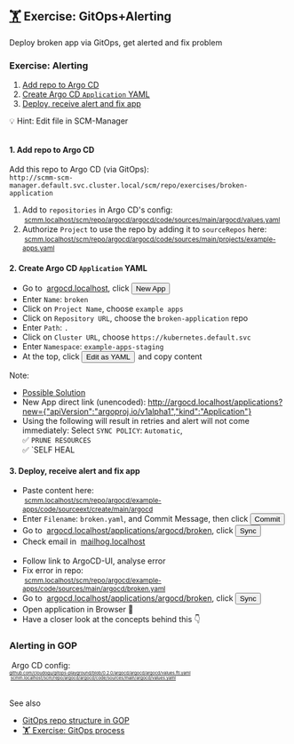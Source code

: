 <!-- .slide: id="exercise-alerting" -->
## [🏋️](#exercises) Exercise: GitOps+Alerting <img data-src="images/argo-icon.svg" style="height: 1.2em; vertical-align: middle;"/> <img data-src="images/mailhog.png" style="height: 1.2em; vertical-align: middle;"/>
Deploy broken app via GitOps, get alerted and fix problem




### Exercise: Alerting
<!-- .slide: style="font-size:80%" -->


1. [Add repo to Argo CD](#exercise-alerting-1)
2. [Create Argo CD `Application` YAML](#exercise-alerting-2)
3. [Deploy, receive alert and fix app](#exercise-alerting-3)

💡 Hint: Edit file in SCM-Manager

<img style="border-radius: 5px;" data-src="images/scmm-edit.png" width="40%"/>




#### 1. Add repo to Argo CD
<!-- .slide: id="exercise-alerting-1" -->
<!-- .slide: style="font-size:80%" -->

Add this repo to Argo CD (via GitOps):  
`http://scmm-scm-manager.default.svc.cluster.local/scm/repo/exercises/broken-application` <!-- .element style="font-size: 65%" -->

1. Add to `repositories` in Argo CD's config:  
   <span style="font-size: 85%"><img data-src="images/Git-Icon-1788C.svg" style="height: 1.2em; vertical-align: middle;"/> <a href="http://scmm.localhost/scm/repo/argocd/argocd/code/sources/main/argocd/values.yaml/">scmm.localhost/scm/repo/argocd/argocd/code/sources/main/argocd/values.yaml</a>
2. Authorize `Project` to use the repo by adding it to `sourceRepos` here:  
   <span style="font-size: 85%"><img data-src="images/Git-Icon-1788C.svg" style="height: 1.2em; vertical-align: middle;"/> <a href="http://scmm.localhost/scm/repo/argocd/argocd/code/sources/main/projects/example-apps.yaml/">scmm.localhost/scm/repo/argocd/argocd/code/sources/main/projects/example-apps.yaml</a> 
   



#### 2. Create Argo CD `Application` YAML
<!-- .slide: id="exercise-alerting-2" -->
<!-- .slide: style="font-size: 80%" -->

* Go to <img data-src="images/argo-icon.svg" style="height: 1.2em; vertical-align: middle;"/> [argocd.localhost](http://argocd.localhost), click <a href="http://argocd.localhost/applications?new={%22apiVersion%22:%22argoproj.io/v1alpha1%22,%22kind%22:%22Application%22}" target="_blank"><button class="argo-button argo-button--base" style="margin-right: 2px;"><i class="fa fa-plus" style="margin-left: -5px; margin-right: 5px;"></i><span class="show-for-medium">New App</span></div></button></a>
* Enter `Name`: `broken` 
* Click on `Project Name`, choose `example apps`
* Click on `Repository URL`, choose the `broken-application` repo
* Enter `Path`: `.`
* Click on `Cluster URL`, choose `https://kubernetes.default.svc`
* Enter `Namespace`: `example-apps-staging`
* At the top, click <button class="argo-button argo-button--base" style="margin-right: 2px;"></i><span class="show-for-medium">Edit as YAML</span></div></button> and copy content

Note:
* [Possible Solution](http://argocd.localhost/applications?new=%7B%22apiVersion%22%3A%22argoproj.io%2Fv1alpha1%22%2C%22kind%22%3A%22Application%22%2C%22metadata%22%3A%7B%22name%22%3A%22broken%22%7D%2C%22spec%22%3A%7B%22destination%22%3A%7B%22name%22%3A%22%22%2C%22namespace%22%3A%22example-apps-staging%22%2C%22server%22%3A%22https%3A%2F%2Fkubernetes.default.svc%22%7D%2C%22source%22%3A%7B%22path%22%3A%22.%22%2C%22repoURL%22%3A%22http%3A%2F%2Fscmm-scm-manager.default.svc.cluster.local%2Fscm%2Frepo%2Fexercises%2Fbroken-application%22%2C%22targetRevision%22%3A%22HEAD%22%7D%2C%22sources%22%3A%5B%5D%2C%22project%22%3A%22example-apps%22%2C%22syncPolicy%22%3A%7B%22automated%22%3A%7B%22prune%22%3Atrue%2C%22selfHeal%22%3Atrue%7D%7D%7D%7D)
* New App direct link (unencoded): http://argocd.localhost/applications?new={"apiVersion":"argoproj.io/v1alpha1","kind":"Application"}
* Using the following will result in retries and alert will not come immediately: 
 Select `SYNC POLICY`: `Automatic`,  
  ✅ `PRUNE RESOURCES`  
  ✅ `SELF HEAL



#### 3. Deploy, receive alert and fix app
<!-- .slide: id="exercise-alerting-3" -->
<!-- .slide: style="font-size: 80%" -->

* Paste content here:  
  <span style="font-size: 85%"><img data-src="images/Git-Icon-1788C.svg" style="height: 1.2em; vertical-align: middle;"/> <a href="http://scmm.localhost/scm/repo/argocd/example-apps/code/sourceext/create/main/argocd">scmm.localhost/scm/repo/argocd/example-apps/code/sourceext/create/main/argocd</a></span>
* Enter `Filename`: `broken.yaml`, and Commit Message, then click
  <button type="button" class="button is-primary">Commit</button>
* Go to <img data-src="images/argo-icon.svg" style="height: 1.2em; vertical-align: middle;"/> [argocd.localhost/applications/argocd/broken](http://argocd.localhost/applications/argocd/broken), click <button class="argo-button argo-button--base" style="margin-right: 2px;"><i class="fa fa-sync" style="margin-left: -5px; margin-right: 5px;"></i><span class="show-for-medium">Sync</span></div></button>
* Check email in <img data-src="images/mailhog.png" style="height: 1em; vertical-align: middle;"/> [mailhog.localhost](http://mailhog.localhost) <img data-src="images/screenshot-mailhog-argocd.png" class="floatRight" style="border-radius: 5px; margin-right: 250px; margin-top: 5px" width="24%" />
* Follow link to ArgoCD-UI, analyse error
* Fix error in repo:  
  <span style="font-size: 85%"><img data-src="images/Git-Icon-1788C.svg" style="height: 1.2em; vertical-align: middle;"/> <a href="http://scmm.localhost/scm/repo/argocd/example-apps/code/sources/main/argocd/broken.yaml">scmm.localhost/scm/repo/argocd/example-apps/code/sources/main/argocd/broken.yaml</a>
* Go to <img data-src="images/argo-icon.svg" style="height: 1.2em; vertical-align: middle;"/> [argocd.localhost/applications/argocd/broken](http://argocd.localhost/applications/argocd/broken), click <button class="argo-button argo-button--base" style="margin-right: 2px;"><i class="fa fa-sync" style="margin-left: -5px; margin-right: 5px;"></i><span class="show-for-medium">Sync</span></div></button>
* Open application in Browser 🥳
* Have a closer look at the concepts behind this 👇️



### Alerting in GOP
<img data-src="images/gop-alerting-argocd.svg" width="20%" class="floatLeft"/>

<div><img data-src="images/argo-icon.svg" style="height: 1.2em; vertical-align: middle;"/> Argo CD config:</div>
<div style="font-size: 55%"><i class='fab fa-github'></i> <a href="https://github.com/cloudogu/gitops-playground/blob/0.2.0/argocd/argocd/argocd/values.ftl.yaml#L115-L126">github.com/cloudogu/gitops-playground/blob/0.2.0/argocd/argocd/argocd/values.ftl.yaml</a></div>
<div style="font-size: 55%"><img data-src="images/Git-Icon-1788C.svg" style="height: 1.2em; vertical-align: middle;"/> <a href="http://scmm.localhost/scm/repo/argocd/argocd/code/sources/main/argocd/values.yaml/">scmm.localhost/scm/repo/argocd/argocd/code/sources/main/argocd/values.yaml</a></div>

<br/>

See also
* [GitOps repo structure in GOP](#gop-repo-structure)
* [🏋️ Exercise: GitOps process](#exercise-gitops)
